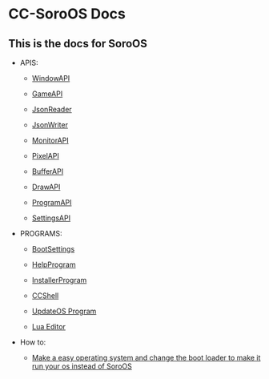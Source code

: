# CC-SoroOS Docs
## This is the docs for SoroOS 

- APIS:
  - [WindowAPI](docs/WindowAPI.md)

  - [GameAPI](docs/GameAPI.md)

  - [JsonReader](docs/JsonReader.md)

  - [JsonWriter](docs/JsonWriter.md)

  - [MonitorAPI](docs/MonitorAPI.md)

  - [PixelAPI](docs/PixelAPI.md)

  - [BufferAPI](docs/BufferAPI.md)

  - [DrawAPI](docs/DrawAPI.md)

  - [ProgramAPI](docs/ProgramAPI.md)

  - [SettingsAPI](docs/SettingsAPI.md)

- PROGRAMS:
  - [BootSettings](docs/BootSettings.md)
  
  - [HelpProgram](docs/HelpProgram.md)

  - [InstallerProgram](docs/InstallerProgram.md)
  
  - [CCShell](docs/CCShell.md)
  
  - [UpdateOS Program](docs/Updater.md)
  
  - [Lua Editor](docs/Lua.md)
  
- How to:
  - [Make a easy operating system and change the boot loader to make it run your os instead of SoroOS](docs/HowToOS.md)
  

